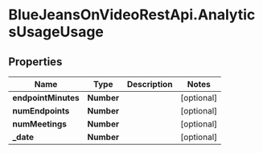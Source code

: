 # BlueJeansOnVideoRestApi.AnalyticsUsageUsage

## Properties
Name | Type | Description | Notes
------------ | ------------- | ------------- | -------------
**endpointMinutes** | **Number** |  | [optional] 
**numEndpoints** | **Number** |  | [optional] 
**numMeetings** | **Number** |  | [optional] 
**_date** | **Number** |  | [optional] 


